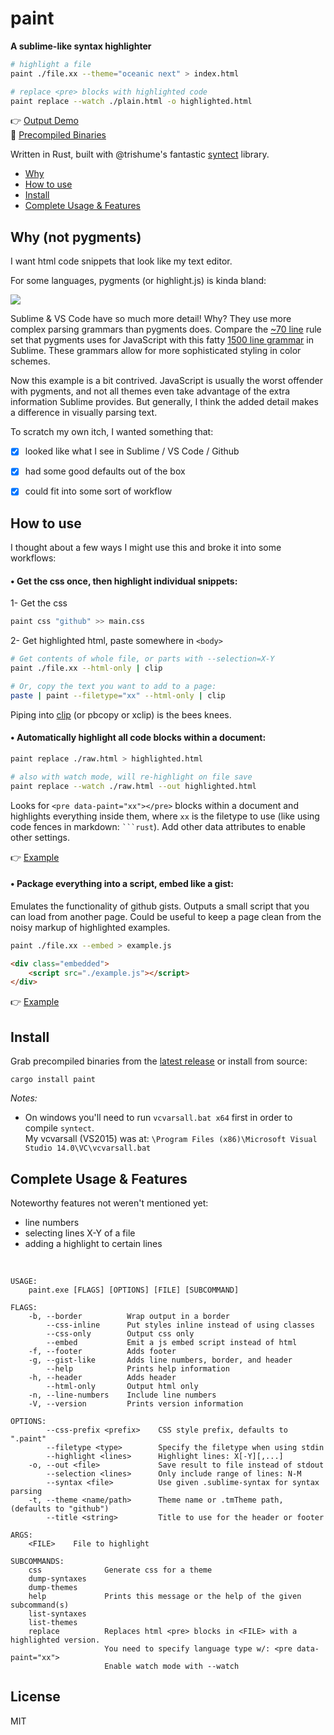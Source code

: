 # paint
**A sublime-like syntax highlighter**

```sh
# highlight a file
paint ./file.xx --theme="oceanic next" > index.html

# replace <pre> blocks with highlighted code
paint replace --watch ./plain.html -o highlighted.html
```

👉 [Output Demo](https://demille.github.io/paint)  
💾 [Precompiled Binaries](https://github.com/DeMille/paint/releases/latest)

Written in Rust, built with @trishume's fantastic [syntect](https://github.com/trishume/syntect) library.

- [Why](#why-not-pygments)
- [How to use](#how-to-use)
- [Install](#install)
- [Complete Usage & Features](#complete-usage-features)


## Why (not pygments)
I want html code snippets that look like my text editor.

For some languages, pygments (or highlight.js) is kinda bland:

<img align="center" src="https://demille.github.io/paint/split.jpg">

Sublime & VS Code have so much more detail! Why? They use more complex parsing grammars than pygments does. Compare the [~70 line](https://bitbucket.org/birkenfeld/pygments-main/src/default/pygments/lexers/javascript.py?fileviewer=file-view-default#javascript.py-33:110) rule set that pygments uses for JavaScript with this fatty [1500 line grammar](https://github.com/babel/babel-sublime/blob/master/JavaScript%20\(Babel\).YAML-tmLanguage) in Sublime. These grammars allow for more sophisticated styling in color schemes.

Now this example is a bit contrived. JavaScript is usually the worst offender with pygments, and not all themes even take advantage of the extra information Sublime provides. But generally, I think the added detail makes a difference in visually parsing text.

To scratch my own itch, I wanted something that:
- [x] looked like what I see in Sublime / VS Code / Github
- [x] had some good defaults out of the box
- [x] could fit into some sort of workflow


## How to use
I thought about a few ways I might use this and broke it into some workflows:

#### • Get the css once, then highlight individual snippets:

1- Get the css
```sh
paint css "github" >> main.css
```

2- Get highlighted html, paste somewhere in `<body>`

```sh
# Get contents of whole file, or parts with --selection=X-Y
paint ./file.xx --html-only | clip

# Or, copy the text you want to add to a page:
paste | paint --filetype="xx" --html-only | clip
```

Piping into [clip](https://blogs.msdn.microsoft.com/oldnewthing/20091110-00/?p=16093) (or pbcopy or xclip) is the bees knees.

#### • Automatically highlight all code blocks within a document:
```sh
paint replace ./raw.html > highlighted.html

# also with watch mode, will re-highlight on file save
paint replace --watch ./raw.html --out highlighted.html
```

Looks for `<pre data-paint="xx"></pre>` blocks within a document and highlights everything inside them, where `xx` is the filetype to use (like using code fences in markdown: ` ```rust `). Add other data attributes to enable other settings.

👉 [Example](https://demille.github.io/paint/before)

#### • Package everything into a script, embed like a gist:
Emulates the functionality of github gists. Outputs a small script that you can load from another page.
Could be useful to keep a page clean from the noisy markup of highlighted examples.
```sh
paint ./file.xx --embed > example.js
```

```html
<div class="embedded">
    <script src="./example.js"></script>
</div>
```

👉 [Example](https://demille.github.io/paint/after)


## Install
Grab precompiled binaries from the [latest release](https://github.com/DeMille/paint/releases/latest) or install from source:

```
cargo install paint
```

*Notes:*
- On windows you'll need to run `vcvarsall.bat x64` first in order to compile `syntect`. </br>My vcvarsall (VS2015) was at: `\Program Files (x86)\Microsoft Visual Studio 14.0\VC\vcvarsall.bat`


## Complete Usage & Features
Noteworthy features not weren't mentioned yet:
- line numbers
- selecting lines X-Y of a file
- adding a highlight to certain lines

<br/>

```
USAGE:
    paint.exe [FLAGS] [OPTIONS] [FILE] [SUBCOMMAND]

FLAGS:
    -b, --border          Wrap output in a border
        --css-inline      Put styles inline instead of using classes
        --css-only        Output css only
        --embed           Emit a js embed script instead of html
    -f, --footer          Adds footer
    -g, --gist-like       Adds line numbers, border, and header
        --help            Prints help information
    -h, --header          Adds header
        --html-only       Output html only
    -n, --line-numbers    Include line numbers
    -V, --version         Prints version information

OPTIONS:
        --css-prefix <prefix>    CSS style prefix, defaults to ".paint"
        --filetype <type>        Specify the filetype when using stdin
        --highlight <lines>      Highlight lines: X[-Y][,...]
    -o, --out <file>             Save result to file instead of stdout
        --selection <lines>      Only include range of lines: N-M
        --syntax <file>          Use given .sublime-syntax for syntax parsing
    -t, --theme <name/path>      Theme name or .tmTheme path, (defaults to "github")
        --title <string>         Title to use for the header or footer

ARGS:
    <FILE>    File to highlight

SUBCOMMANDS:
    css              Generate css for a theme
    dump-syntaxes
    dump-themes
    help             Prints this message or the help of the given subcommand(s)
    list-syntaxes
    list-themes
    replace          Replaces html <pre> blocks in <FILE> with a highlighted version.
                     You need to specify language type w/: <pre data-paint="xx">
                     Enable watch mode with --watch

```


## License
MIT
